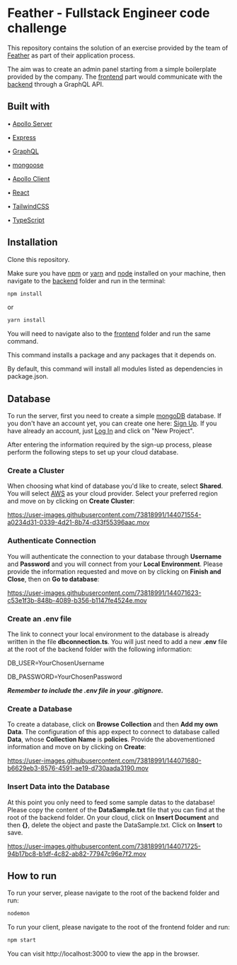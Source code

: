 # Feather - Fullstack Engineer code challenge

This repository contains the solution of an exercise provided by the team of [Feather](https://feather-insurance.com/) as part of their application process.

The aim was to create an admin panel starting from a simple boilerplate provided by the company. 
The [frontend](./frontend) part would communicate with the [backend](./backend) through a GraphQL API.



## Built with

• [Apollo Server](https://www.apollographql.com/docs/apollo-server)

• [Express](https://expressjs.com/)

• [GraphQL](https://graphql.org/)

• [mongoose](https://mongoosejs.com/)

• [Apollo Client](https://www.apollographql.com/docs/react/)

• [React](https://reactjs.org/)

• [TailwindCSS](https://tailwindcss.com/)

• [TypeScript](https://www.typescriptlang.org/)



## Installation 

Clone this repository.

Make sure you have [npm](https://www.npmjs.com/) or [yarn](https://yarnpkg.com/) and [node](https://nodejs.org/en/) installed on your machine, then navigate to the [backend](./backend) folder and run in the terminal:

```bash
npm install
```

or

```bash
yarn install
```

You will need to navigate also to the [frontend](./frontend) folder and run the same command. 

This command installs a package and any packages that it depends on.

By default, this command will install all modules listed as dependencies in package.json.



## Database 

To run the server, first you need to create a simple [mongoDB](https://www.mongodb.com/) database. If you don't have an account yet, you can create one here: [Sign Up](https://account.mongodb.com/account/register). If you have already an account, just [Log In](https://account.mongodb.com/account/login) and click on "New Project". 

After entering the information required by the sign-up process, please perform the following steps to set up your cloud database.


### Create a Cluster
When choosing what kind of database you'd like to create, select **Shared**. You will select [AWS](https://aws.amazon.com/) as your cloud provider. Select your preferred region and move on by clicking on **Create Cluster**:


https://user-images.githubusercontent.com/73818991/144071554-a0234d31-0339-4d21-8b74-d33f55396aac.mov


### Authenticate Connection
You will authenticate the connection to your database through **Username** and **Password** and you will connect from your **Local Environment**. Please provide the information requested and move on by clicking on **Finish and Close**, then on **Go to database**:  


https://user-images.githubusercontent.com/73818991/144071623-c53e1f3b-848b-4089-b356-b1147fe4524e.mov

### Create an .env file
The link to connect your local environment to the database is already written in the file **dbconnection.ts**. You will just need to add a new **.env** file at the root of the backend folder with the following information: 

DB_USER=YourChosenUsername

DB_PASSWORD=YourChosenPassword

**_Remember to include the .env file in your .gitignore._**


### Create a Database
To create a database, click on **Browse Collection** and then **Add my own Data**. The configuration of this app expect to connect to database called **Data**, whose **Collection Name** is **policies**. Provide the abovementioned information and move on by clicking on **Create**:


https://user-images.githubusercontent.com/73818991/144071680-b6629eb3-8576-4591-ae19-d730aada3190.mov


### Insert Data into the Database
At this point you only need to feed some sample datas to the database! Please copy the content of the **DataSample.txt** file that you can find at the root of the backend folder. On your cloud, click on **Insert Document** and then **{}**, delete the object and paste the DataSample.txt. Click on **Insert** to save. 


https://user-images.githubusercontent.com/73818991/144071725-94b17bc8-b1df-4c82-ab82-77947c96e7f2.mov


## How to run

To run your server, please navigate to the root of the backend folder and run: 

```bash
nodemon
```

To run your client, please navigate to the root of the frontend folder and run:

```bash
npm start
```

You can visit http://localhost:3000 to view the app in the browser.
